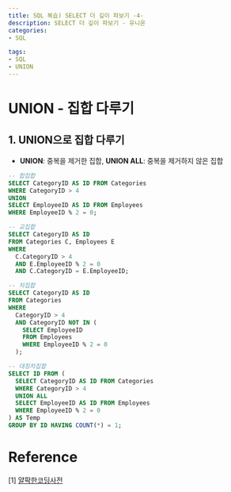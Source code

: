 ```yaml
---
title: SQL 복습) SELECT 더 깊이 파보기 -4-
description: SELECT 더 깊이 파보기 - 유니온
categories:
- SQL

tags: 
- SQL
- UNION
---
```


# UNION - 집합 다루기

## 1. UNION으로 집합 다루기
- **UNION**: 중복을 제거한 집합, **UNION ALL**: 중복을 제거하지 않은 집합

```sql
-- 합집합
SELECT CategoryID AS ID FROM Categories
WHERE CategoryID > 4
UNION
SELECT EmployeeID AS ID FROM Employees
WHERE EmployeeID % 2 = 0;

-- 교집합
SELECT CategoryID AS ID
FROM Categories C, Employees E
WHERE 
  C.CategoryID > 4
  AND E.EmployeeID % 2 = 0
  AND C.CategoryID = E.EmployeeID;

-- 차집합
SELECT CategoryID AS ID
FROM Categories
WHERE 
  CategoryID > 4
  AND CategoryID NOT IN (
    SELECT EmployeeID
    FROM Employees
    WHERE EmployeeID % 2 = 0
  );

-- 대칭차집합
SELECT ID FROM (
  SELECT CategoryID AS ID FROM Categories
  WHERE CategoryID > 4
  UNION ALL
  SELECT EmployeeID AS ID FROM Employees
  WHERE EmployeeID % 2 = 0
) AS Temp 
GROUP BY ID HAVING COUNT(*) = 1;
```

# Reference
[1] [얄팍한코딩사전](https://www.inflearn.com/course/%EC%96%84%EC%BD%94-%EB%A7%88%EC%9D%B4%EC%97%90%EC%8A%A4%ED%81%90%EC%97%98/dashboard)
